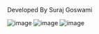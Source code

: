 
Developed By Suraj Goswami

![image](https://github.com/Suraj12345y/Employee-Management-System-using-spring-boot/assets/145134613/2ef99487-03e5-4f95-ab7b-beae6f3f9bf1)
![image](https://github.com/Suraj12345y/Employee-Management-System-using-spring-boot/assets/145134613/1bceae84-963e-46e0-9807-c7254e6433e8)
![image](https://github.com/Suraj12345y/Employee-Management-System-using-spring-boot/assets/145134613/30e9547c-cb9f-4ecc-b025-07b5479fa8db)
